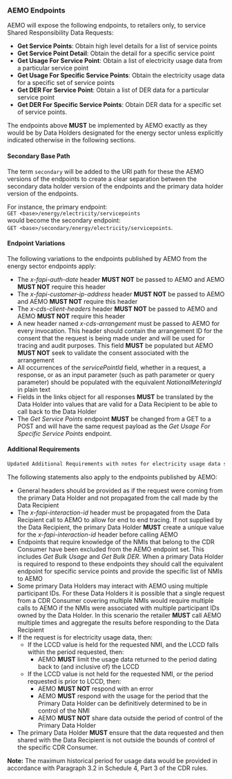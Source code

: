 
### AEMO Endpoints

AEMO will expose the following endpoints, to retailers only, to service Shared Responsibility Data Requests:

* **Get Service Points**: Obtain high level details for a list of service points
* **Get Service Point Detail**: Obtain the detail for a specific service point
* **Get Usage For Service Point**: Obtain a list of electricity usage data from a particular service point
* **Get Usage For Specific Service Points**: Obtain the electricity usage data for a specific set of service points
* **Get DER For Service Point**: Obtain a list of DER data for a particular service point
* **Get DER For Specific Service Points**: Obtain DER data for a specific set of service points.

The endpoints above **MUST** be implemented by AEMO exactly as they would be by Data Holders designated for the energy sector unless explicitly indicated otherwise in the following sections.

#### Secondary Base Path

The term `secondary` will be added to the URI path for these the AEMO versions of the
endpoints to create a clear separation between the secondary data holder version of the
endpoints and the primary data holder version of the endpoints.

For instance, the primary endpoint:  
`GET <base>/energy/electricity/servicepoints`  
would become the secondary endpoint:  
`GET <base>/secondary/energy/electricity/servicepoints`.

#### Endpoint Variations

The following variations to the endpoints published by AEMO from the energy sector endpoints apply:

* The _x-fapi-auth-date_ header **MUST NOT** be passed to AEMO and AEMO **MUST NOT** require this header
* The _x-fapi-customer-ip-address_ header **MUST NOT** be passed to AEMO and AEMO **MUST NOT** require this header
* The _x-cds-client-headers_ header **MUST NOT** be passed to AEMO and AEMO **MUST NOT** require this header
* A new header named _x-cds-arrangement_ must be passed to AEMO for every invocation. This header should contain the arrangement ID for the consent that the request is being made under and will be used for tracing and audit purposes. This field **MUST** be populated but AEMO **MUST NOT** seek to validate the consent associated with the arrangement
* All occurrences of the _servicePointId_ field, whether in a request, a response, or as an input parameter (such as path parameter or query parameter) should be populated with the equivalent _NationalMeteringId_ in plain text
* Fields in the links object for all responses **MUST** be translated by the Data Holder into
values that are valid for a Data Recipient to be able to call back to the Data Holder
* The *Get Service Points* endpoint **MUST** be changed from a GET to a POST and will have the same request payload as the *Get Usage For Specific Service Points* endpoint.

#### Additional Requirements

```diff
Updated Additional Requirements with notes for electricity usage data sharing using Last Consumer Change Date (LCCD) 
```

The following statements also apply to the endpoints published by AEMO:

* General headers should be provided as if the request were coming from the primary Data Holder and not propagated from the call made by the Data Recipient
* The _x-fapi-interaction-id_ header must be propagated from the Data Recipient call to AEMO to allow for end to end tracing. If not supplied by the Data Recipient, the primary Data Holder **MUST** create a unique value for the _x-fapi-interaction-id_ header before calling AEMO
* Endpoints that require knowledge of the NMIs that belong to the CDR Consumer have been excluded from the AEMO endpoint set. This includes *Get Bulk Usage* and *Get Bulk DER*. When a primary Data Holder is required to respond to these endpoints they should call the equivalent endpoint for specific service points and provide the specific list of NMIs to AEMO
* Some primary Data Holders may interact with AEMO using multiple participant IDs. For these Data Holders it is possible that a single request from a CDR Consumer covering multiple NMIs would require multiple calls to AEMO if the NMIs were associated with multiple participant IDs owned by the Data Holder. In this scenario the retailer **MUST** call AEMO multiple times and aggregate the results before responding to the Data Recipient
* If the request is for electricity usage data, then:
  * If the LCCD value is held for the requested NMI, and the LCCD falls within the period requested, then:
      * AEMO **MUST** limit the usage data returned to the period dating back to (and inclusive of) the LCCD
  * If the LCCD value is not held for the requested NMI, or the period requested is prior to LCCD, then:
      * AEMO **MUST NOT** respond with an error
      * AEMO **MUST** respond with the usage for the period that the Primary Data Holder can be definitively determined to be in control of the NMI
      * AEMO **MUST NOT** share data outside the period of control of the Primary Data Holder
* The primary Data Holder **MUST** ensure that the data requested and then shared with the Data Recipient is not outside the bounds of control of the specific CDR Consumer.

**Note:** The maximum historical period for usage data would be provided in accordance with Paragraph 3.2 in Schedule 4, Part 3 of the CDR rules.